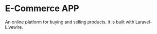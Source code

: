 # E-Commerce APP

An online platform for buying and selling products. It is built with Laravel-Livewire.